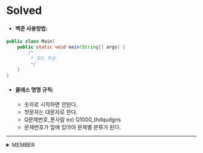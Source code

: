 # Solved

- #### 백준 사용방법: 
  
```java
public class Main{
    public static void main(String[] args) {
        /*
         * 코드 작성
         */
    }
}
```

- #### 클래스 명명 규칙:    
  - 숫자로 시작하면 안된다.
  - 첫문자는 대문자로 한다.
  - Q문제번호_푼사람 ex) Q1000_thdqudgns
  - 문제번호가 앞에 있어야 문제별 분류가 된다.

---

<details>
<summary>MEMBER</summary>
<div markdown="1">
  <ul>
    <li><a href="https://github.com/SolvedMaster/Solved/tree/master/src/solved/rldehdals"><strong>김동민</strong></a></li>
    <li><a href="https://github.com/SolvedMaster/Solved/tree/master/src/solved/rlagkdud"><strong>김하영</strong></a></li>
    <li><a href="https://github.com/SolvedMaster/Solved/tree/master/src/solved/thdqudgns"><strong>thdqudgns</strong></a></li>
    <li><a href="https://github.com/SolvedMaster/Solved/tree/master/src/solved/dlrkdgh"><strong>이강호</strong></a></li>
    <li><a href="https://github.com/SolvedMaster/Solved/tree/master/src/solved/dlgusdnr"><strong>이현욱</strong></a></li>
    <li><a href="https://github.com/SolvedMaster/Solved/tree/master/src/solved/wjdals"><strong>정민</strong></a></li>
    <li><a href="https://github.com/SolvedMaster/Solved/tree/master/src/solved/wjdtnwjd"><strong>정수정</strong></a></li>
    <li><a href="https://github.com/SolvedMaster/Solved/tree/master/src/solved/wjdgudwns"><strong>정형준</strong></a></li>
  </ul>
</div>
</details> 
